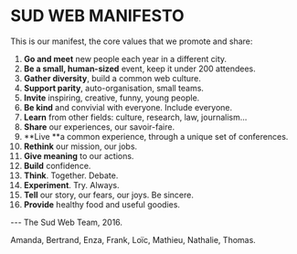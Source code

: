 # SUD WEB MANIFESTO

This is our manifest, the core values that we promote and share:

1. **Go and meet** new people each year in a different city.
2. **Be a small, human-sized** event, keep it under 200 attendees.
3. **Gather diversity**, build a common web culture.
4. **Support parity**, auto-organisation, small teams.
5. **Invite** inspiring, creative, funny, young people.
6. **Be kind** and convivial with everyone. Include everyone.
7. **Learn** from other fields: culture, research, law, journalism…
8. **Share** our experiences, our savoir-faire.
9. **Live **a common experience, through a unique set of conferences.
10. **Rethink** our mission, our jobs.
11. **Give meaning** to our actions.
12. **Build** confidence.
13. **Think**. Together. Debate.
14. **Experiment**. Try. Always.
15. **Tell** our story, our fears, our joys. Be sincere.
16. **Provide** healthy food and useful goodies.

--- The Sud Web Team, 2016.

Amanda, Bertrand, Enza, Frank, Loïc, Mathieu, Nathalie, Thomas.

